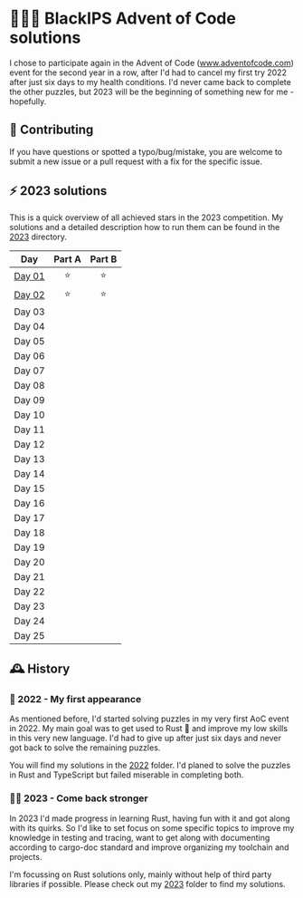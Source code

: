 # 🎄👨‍💻 BlackIPS Advent of Code solutions

I chose to participate again in the Advent of Code (www.adventofcode.com) event for the second year in a row, after I'd had to cancel my first try
2022 after just six days to my health conditions. I'd never came back to complete the other puzzles, but 2023 will be the beginning of something new
for me - hopefully.

## 💬 Contributing
If you have questions or spotted a typo/bug/mistake, you are welcome to submit a new issue or a pull request with a fix for the specific issue.

## ⚡ 2023 solutions
This is a quick overview of all achieved stars in the 2023 competition. My solutions and a detailed description how to run them can be found in the
[2023](./2023) directory.

| Day                    | Part A | Part B |
|------------------------|:------:|:------:|
| [Day 01](./2023/day01) |   ⭐    |   ⭐    |
| [Day 02](./2023/day02) |   ⭐    |   ⭐    |
| Day 03                 |        |        |
| Day 04                 |        |        |
| Day 05                 |        |        |
| Day 06                 |        |        |
| Day 07                 |        |        |
| Day 08                 |        |        |
| Day 09                 |        |        |
| Day 10                 |        |        |
| Day 11                 |        |        |
| Day 12                 |        |        |
| Day 13                 |        |        |
| Day 14                 |        |        |
| Day 15                 |        |        |
| Day 16                 |        |        |
| Day 17                 |        |        |
| Day 18                 |        |        |
| Day 19                 |        |        |
| Day 20                 |        |        |
| Day 21                 |        |        |
| Day 22                 |        |        |
| Day 23                 |        |        |
| Day 24                 |        |        |
| Day 25                 |        |        |


## 🕰️ History
### 🚽 2022 - My first appearance
As mentioned before, I'd started solving puzzles in my very first AoC event in 2022. My main goal was to get used to Rust 🦀 and improve my low skills
in this very new language. I'd had to give up after just six days and never got back to solve the remaining puzzles.

You will find my solutions in the [2022](./2022/Rust) folder. I'd planed to solve the puzzles in Rust and TypeScript but failed miserable in
completing both.

### 💪🏼 2023 - Come back stronger
In 2023 I'd made progress in learning Rust, having fun with it and got along with its quirks. So I'd like to set focus on some specific topics to
improve my knowledge in testing and tracing, want to get along with documenting according to cargo-doc standard and improve organizing my toolchain
and projects.

I'm focussing on Rust solutions only, mainly without help of third party libraries if possible. Please check out my [2023](./2023) folder to find my
solutions.
 